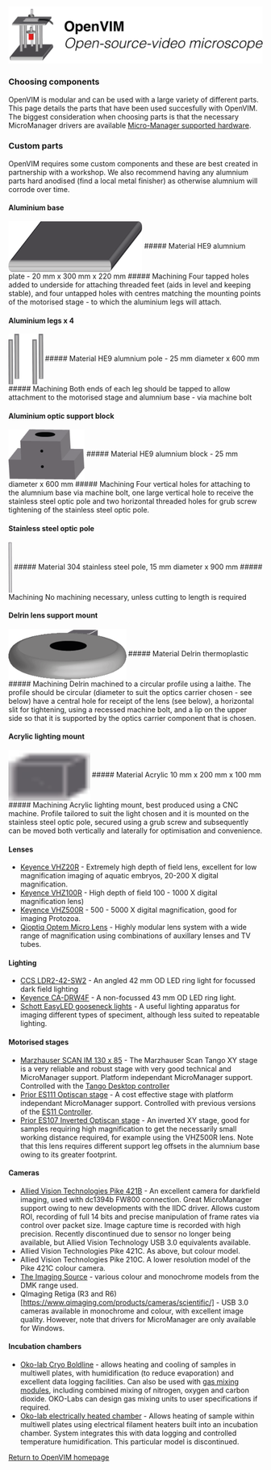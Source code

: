 <p align="center">
<img src="assets/OpenVIMLogo.png" width="800"/>
<h3 align="left">Choosing components</h1>
</p>

OpenVIM is modular and can be used with a large variety of different parts. This page details the parts that have been used succesfully with OpenVIM. The biggest consideration when choosing parts is that the necessary MicroManager drivers are available [Micro-Manager supported hardware](https://micro-manager.org/wiki/Device_Support).

### Custom parts
OpenVIM requires some custom components and these are best created in partnership with a workshop. We also recommend having any alumnium parts hard anodised (find a local metal finisher) as otherwise alumnium will corrode over time.


#### Aluminium base 
<img src="assets/base.png" title= "base" height = "100" align="center"> 
##### Material 
HE9 alumnium plate - 20 mm x 300 mm x 220 mm
##### Machining
Four tapped holes added to underside for attaching threaded feet (aids in level and keeping stable), and four untapped holes with centres matching the mounting points of the motorised stage - to which the aluminium legs will attach.

#### Aluminium legs x 4
<img src="assets/legs.png" title= "legs" height = "100" align="center">
##### Material 
HE9 alumnium pole - 25 mm diameter x 600 mm
##### Machining
Both ends of each leg should be tapped to allow attachment to the motorised stage and alumnium base - via machine bolt

#### Aluminium optic support block
<img src="assets/opticMount.png" title= "optic mount" height = "100" align="center">
##### Material 
HE9 alumnium block - 25 mm diameter x 600 mm
##### Machining
Four vertical holes for attaching to the alumnium base via machine bolt, one large vertical hole to receive the stainless steel optic pole and two horizontal threaded holes for grub screw tightening of the stainless steel optic pole.

#### Stainless steel optic pole
<img src="assets/ssOpticPole.png" title= "optic pole" height = "100" align="center">
##### Material 
304 stainless steel pole, 15 mm diameter x 900 mm 
##### Machining
No machining necessary, unless cutting to length is required
 
#### Delrin lens support mount
<img src="assets/Lens support mount.png" title= "lens support" height = "100" align="center">
##### Material 
Delrin thermoplastic
##### Machining
Delrin machined to a circular profile using a laithe. The profile should be circular (diameter to suit the optics carrier chosen - see below) have a central hole for receipt of the lens (see below), a horizontal slit for tightening, using a recessed machine bolt, and a lip on the upper side so that it is supported by the optics carrier component that is chosen.

#### Acrylic lighting mount
<img src="assets/Lighting mount.png" title= "lighting mount" height = "100" align="center">
##### Material 
Acrylic 10 mm x 200 mm x 100 mm
##### Machining
Acrylic lighting mount, best produced using a CNC machine. Profile tailored to suit the light chosen and it is mounted on the stainless steel optic pole, secured using a grub screw and subsequently can be moved both vertically and laterally for optimisation and convenience.

#### Lenses
* [Keyence VHZ20R](https://www.keyence.co.uk/products/microscope/digital-microscope/vhx-1000/models/vh-z20r/index.jsp) - Extremely high depth of field lens, excellent for low magnification imaging of aquatic embryos, 20-200 X digital magnification.
* [Keyence VHZ100R](https://www.keyence.com/products/microscope/digital-microscope/vh_lens/models/vh-z100r/index.jsp) - High depth of field 100 - 1000 X digital magnification lens)
* [Keyence VHZ500R](https://www.keyence.co.uk/products/microscope/digital-microscope/vhx-6000/models/vh-z500r/index.jsp) - 500 - 5000 X digital magnification, good for imaging Protozoa.
* [Qioptiq Optem Micro Lens](http://www.qioptiq.com/optem-micro-12-5.html) - Highly modular lens system with a wide range of magnification using combinations of auxillary lenses and TV tubes.

#### Lighting
* [CCS LDR2-42-SW2](https://www.ccs-grp.com/products/series/1) - An angled 42 mm OD LED ring light for focussed dark field lighting
* [Keyence CA-DRW4F](https://www.keyence.com/products/vision/vision-sys/ca-d/models/ca-drw4f/index.jsp) - A non-focussed 43 mm OD LED ring light.
* [Schott EasyLED gooseneck lights](https://www.schott.com/lightingimaging/english/microscopy/products/easyled/spotlights.html) - A useful lighting apparatus for imaging different types of speciment, although less suited to repeatable lighting.

#### Motorised stages
* [Marzhauser SCAN IM 130 x 85](https://www.marzhauser.com/en/products/microscope-stages/motorized-microscope-stages/scan-series/scan-im.html) - The Marzhauser Scan Tango XY stage is a very reliable and robust stage with very good technical and MicroManager support. Platform independant MicroManager support. Controlled with the [Tango Desktop controller](https://www.marzhauser.com/en/products/controllers/tango-desktop.html) 
* [Prior ES111 Optiscan stage](https://www.prior.com/product/optiscan-es111) - A cost effective stage with platform independant MicroManager support. Controlled with previous versions of the [ES11 Controller](https://www.prior.com/product/optiscan-es111).
* [Prior ES107 Inverted Optiscan stage](https://www.prior.com/product/optiscan-es107) - An inverted XY stage, good for samples requiring high magnification to get the necessarily small working distance required, for example using the VHZ500R lens. Note that this lens requires different support leg offsets in the alumnium base owing to its greater footprint.

#### Cameras
* [Allied Vision Technologies Pike 421B](https://www.alliedvision.com/en/products/cameras/detail/Pike/F-421.html) - An excellent camera for darkfield imaging, used with dc1394b FW800 connection. Great MicroManager support owing to new developments with the IIDC driver. Allows custom ROI, recording of full 14 bits and precise manipulation of frame rates via control over packet size. Image capture time is recorded with high precision. Recently discontinued due to sensor no longer being available, but Allied Vision Technology USB 3.0 equivalents available. 
* Allied Vision Technologies Pike 421C. As above, but colour model.
* Allied Vision Technologies Pike 210C. A lower resolution model of the Pike 421C colour camera.
* [The Imaging Source](https://www.theimagingsource.com/products/industrial-cameras/) - various colour and monochrome models from the DMK range used.
* QImaging Retiga (R3 and R6)[https://www.qimaging.com/products/cameras/scientific/] - USB 3.0 cameras available in monochrome and colour, with excellent image quality. However, note that drivers for MicroManager are only available for Windows.

#### Incubation chambers
* [Oko-lab Cryo Boldline](http://www.oko-lab.com/live-cell-imaging/heating-cooling/temperature/h101-cryo-bl-heating-cooling) - allows heating and cooling of samples in multiwell plates, with humidification (to reduce evaporation) and excellent data logging facilities. Can also be used with [gas mixing modules](http://www.oko-lab.com/gas-mixing/for-microscope-incubators/co2-o2-unit-bl-0-20-1-95), including combined mixing of nitrogen, oxygen and carbon dioxide. OKO-Labs can design gas mixing units to user specifications if required.
* [Oko-lab electrically heated chamber](http://www.oko-lab.com/live-cell-imaging/stage-top-manual-or-premixed/discontinued/uno-combined-controller) - Allows heating of sample within multiwell plates using electrical filament heaters built into an incubation chamber. System integrates this with data logging and controlled temperature humidification. This particular model is discontinued.

[Return to OpenVIM homepage](README.md)
